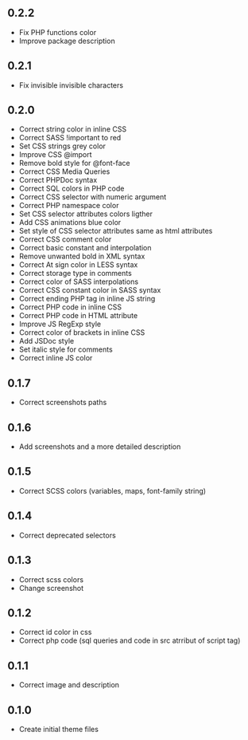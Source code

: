 ## 0.2.2
* Fix PHP functions color
* Improve package description

## 0.2.1
* Fix invisible invisible characters

## 0.2.0
* Correct string color in inline CSS
* Correct SASS !important to red
* Set CSS strings grey color
* Improve CSS @import
* Remove bold style for @font-face
* Correct CSS Media Queries
* Correct PHPDoc syntax
* Correct SQL colors in PHP code
* Correct CSS selector with numeric argument
* Correct PHP namespace color
* Set CSS selector attributes colors ligther
* Add CSS animations blue color
* Set style of CSS selector attributes same as html attributes
* Correct CSS comment color
* Correct basic constant and interpolation
* Remove unwanted bold in XML syntax
* Correct At sign color in LESS syntax
* Correct storage type in comments
* Correct color of SASS interpolations
* Correct CSS constant color in SASS syntax
* Correct ending PHP tag in inline JS string
* Correct PHP code in inline CSS
* Correct PHP code in HTML attribute
* Improve JS RegExp style
* Correct color of brackets in inline CSS
* Add JSDoc style
* Set italic style for comments
* Correct inline JS color

## 0.1.7
* Correct screenshots paths

## 0.1.6
* Add screenshots and a more detailed description

## 0.1.5
* Correct SCSS colors (variables, maps, font-family string)

## 0.1.4
* Correct deprecated selectors

## 0.1.3
* Correct scss colors
* Change screenshot

## 0.1.2
* Correct id color in css
* Correct php code (sql queries and code in src atrribut of script tag)

## 0.1.1
* Correct image and description

## 0.1.0
* Create initial theme files
